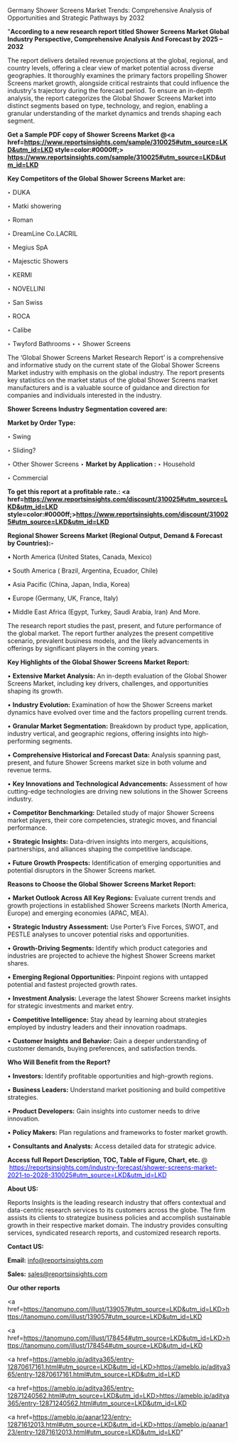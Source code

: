 Germany Shower Screens Market Trends: Comprehensive Analysis of Opportunities and Strategic Pathways by 2032

"<strong>According to a new research report titled Shower Screens Market Global Industry Perspective, Comprehensive Analysis And Forecast by 2025 – 2032</strong>

The report delivers detailed revenue projections at the global, regional, and country levels, offering a clear view of market potential across diverse geographies. It thoroughly examines the primary factors propelling Shower Screens market growth, alongside critical restraints that could influence the industry's trajectory during the forecast period. To ensure an in-depth analysis, the report categorizes the Global Shower Screens Market into distinct segments based on type, technology, and region, enabling a granular understanding of the market dynamics and trends shaping each segment.

<strong>Get a Sample PDF copy of Shower Screens Market </strong><strong>@<a href=https://www.reportsinsights.com/sample/310025#utm_source=LKD&utm_id=LKD style=color:#0000ff;> https://www.reportsinsights.com/sample/310025#utm_source=LKD&utm_id=LKD</a></strong></font>

<strong>Key Competitors of the Global Shower Screens Market are:</strong>

‣ DUKA

‣ Matki showering

‣ Roman

‣ DreamLine
 Co.LACRIL

‣ Megius SpA

‣ Majesctic Showers

‣ KERMI

‣ NOVELLINI

‣ San Swiss

‣ ROCA

‣ Calibe

‣ Twyford Bathrooms
‣ 
‣ Shower Screens

The ‘Global Shower Screens Market Research Report’ is a comprehensive and informative study on the current state of the Global Shower Screens Market industry with emphasis on the global industry. The report presents key statistics on the market status of the global Shower Screens market manufacturers and is a valuable source of guidance and direction for companies and individuals interested in the industry.

<strong>Shower Screens Industry Segmentation covered are:</strong>

<strong>Market by Order Type: </strong>

‣ Swing

‣ Sliding?

‣ Other
Shower Screens
‣ 
<strong>Market by Application :</strong>
‣ Household

‣ Commercial

<strong>To get this report at a profitable rate.: <a href=https://www.reportsinsights.com/discount/310025#utm_source=LKD&utm_id=LKD style=color:#0000ff;>https://www.reportsinsights.com/discount/310025#utm_source=LKD&utm_id=LKD</a></strong></font>

<strong>Regional Shower Screens Market (Regional Output, Demand &amp; Forecast by Countries):-</strong>

• North America (United States, Canada, Mexico)

• South America ( Brazil, Argentina, Ecuador, Chile)

• Asia Pacific (China, Japan, India, Korea)

• Europe (Germany, UK, France, Italy)

• Middle East Africa (Egypt, Turkey, Saudi Arabia, Iran) And More.

The research report studies the past, present, and future performance of the global market. The report further analyzes the present competitive scenario, prevalent business models, and the likely advancements in offerings by significant players in the coming years.

<strong>Key Highlights of the Global Shower Screens Market Report:</strong>

• <strong>Extensive Market Analysis:</strong> An in-depth evaluation of the Global Shower Screens Market, including key drivers, challenges, and opportunities shaping its growth.

• <strong>Industry Evolution:</strong> Examination of how the Shower Screens market dynamics have evolved over time and the factors propelling current trends.

• <strong>Granular Market Segmentation:</strong> Breakdown by product type, application, industry vertical, and geographic regions, offering insights into high-performing segments.

• <strong>Comprehensive Historical and Forecast Data:</strong> Analysis spanning past, present, and future Shower Screens market size in both volume and revenue terms.

• <strong>Key Innovations and Technological Advancements:</strong> Assessment of how cutting-edge technologies are driving new solutions in the Shower Screens industry.

• <strong>Competitor Benchmarking:</strong> Detailed study of major Shower Screens market players, their core competencies, strategic moves, and financial performance.

• <strong>Strategic Insights:</strong> Data-driven insights into mergers, acquisitions, partnerships, and alliances shaping the competitive landscape.

• <strong>Future Growth Prospects:</strong> Identification of emerging opportunities and potential disruptors in the Shower Screens market.

<strong>Reasons to Choose the Global Shower Screens Market Report:</strong>

• <strong>Market Outlook Across All Key Regions:</strong> Evaluate current trends and growth projections in established Shower Screens markets (North America, Europe) and emerging economies (APAC, MEA).

• <strong>Strategic Industry Assessment:</strong> Use Porter’s Five Forces, SWOT, and PESTLE analyses to uncover potential risks and opportunities.

• <strong>Growth-Driving Segments:</strong> Identify which product categories and industries are projected to achieve the highest Shower Screens market shares.

• <strong>Emerging Regional Opportunities:</strong> Pinpoint regions with untapped potential and fastest projected growth rates.

• <strong>Investment Analysis:</strong> Leverage the latest Shower Screens market insights for strategic investments and market entry.

• <strong>Competitive Intelligence:</strong> Stay ahead by learning about strategies employed by industry leaders and their innovation roadmaps.

• <strong>Customer Insights and Behavior:</strong> Gain a deeper understanding of customer demands, buying preferences, and satisfaction trends.

<strong>Who Will Benefit from the Report?</strong>

• <strong>Investors:</strong> Identify profitable opportunities and high-growth regions.

• <strong>Business Leaders:</strong> Understand market positioning and build competitive strategies.

• <strong>Product Developers:</strong> Gain insights into customer needs to drive innovation.

• <strong>Policy Makers:</strong> Plan regulations and frameworks to foster market growth.

• <strong>Consultants and Analysts:</strong> Access detailed data for strategic advice.
</ul>
<strong>Access full Report Description, TOC, Table of Figure, Chart, etc. </strong>@  <a href=https://reportsinsights.com/industry-forecast/shower-screens-market-2021-to-2028-310025#utm_source=LKD&utm_id=LKD style=color:#0000ff;>https://reportsinsights.com/industry-forecast/shower-screens-market-2021-to-2028-310025#utm_source=LKD&utm_id=LKD</a></font>

<strong><strong>About US</strong>:</strong>

Reports Insights is the leading research industry that offers contextual and data-centric research services to its customers across the globe. The firm assists its clients to strategize business policies and accomplish sustainable growth in their respective market domain. The industry provides consulting services, syndicated research reports, and customized research reports.

<strong>Contact US:</strong>

<p class=""""><b>Email:</b> <a href=mailto:info@reportsinsights.com>info@reportsinsights.com</a></p>
<p class=""""><b>Sales:</b> <a href=mailto:sales@reportsinsights.com>sales@reportsinsights.com</a></p>

<strong>Our other reports</strong>

<a href=https://tanomuno.com/illust/139057#utm_source=LKD&utm_id=LKD>https://tanomuno.com/illust/139057#utm_source=LKD&utm_id=LKD</a>

<a href=https://tanomuno.com/illust/178454#utm_source=LKD&utm_id=LKD>https://tanomuno.com/illust/178454#utm_source=LKD&utm_id=LKD</a>

<a href=https://ameblo.jp/aditya365/entry-12870617161.html#utm_source=LKD&utm_id=LKD>https://ameblo.jp/aditya365/entry-12870617161.html#utm_source=LKD&utm_id=LKD</a>

<a href=https://ameblo.jp/aditya365/entry-12871240562.html#utm_source=LKD&utm_id=LKD>https://ameblo.jp/aditya365/entry-12871240562.html#utm_source=LKD&utm_id=LKD</a>

<a href=https://ameblo.jp/aanar123/entry-12871612013.html#utm_source=LKD&utm_id=LKD>https://ameblo.jp/aanar123/entry-12871612013.html#utm_source=LKD&utm_id=LKD</a>"
